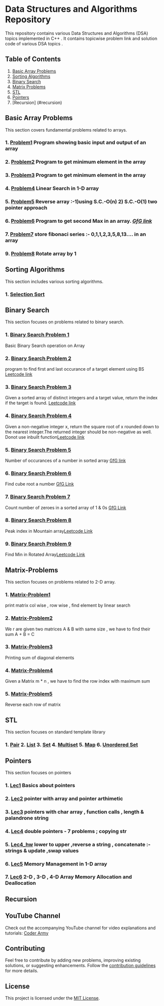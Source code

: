 # Data Structures and Algorithms Repository

This repository contains various Data Structures and Algorithms (DSA) topics implemented in C++ . It contains topicwise problem link and solution code of various DSA topics .
 
## Table of Contents

1. [Basic Array Problems](#basic-array-problems)
2. [Sorting Algorithms](#sorting-algorithms)
3. [Binary Search](#binary-search)
4. [Matrix Problems](#Matrix-Problems)
5. [STL](#STL)
6. [Pointers](#pointers)
7. [Recursion] (#recursion)

## Basic Array Problems

This section covers fundamental problems related to arrays.

### 1. [Problem1](./Array/p1_basic.cpp) Program showing basic input and output of an array

### 2. [Problem2](./Array/p2_getmin.cpp) Program to get minimum element in the array

### 3. [Problem3](./Array/p3_getmax.cpp) Program to get minimum element in the array

### 4. [Problem4](./Array/p4_linearSearch.cpp) Linear Search in 1-D array

### 5. [Problem5](./Array/p5_reversearray.cpp) Reverse array :-1)using S.C.-O(n) 2) S.C.-O(1) two pointer approach

### 6. [Problem6](./Array/p6_secondmax.cpp) Program to get second Max in an array. ***[GfG link](https://www.geeksforgeeks.org/problems/second-largest3735/1 )***

### 7. [Problem7](./Array/p7_fibonacci.cpp)  store fibonaci series :- 0,1,1,2,3,5,8,13.... in an array

### 9. [Problem8](./Array/p8_rotatearrayby1.cpp) Rotate array by 1
<!-- Add more problems as needed -->

## Sorting Algorithms

This section includes various sorting algorithms.

### 1. [Selection Sort](./Sorting_Algos/p1_selectionsort.cpp)

<!-- Add more sorting algorithms as needed -->

## Binary Search

This section focuses on problems related to binary search.

### 1. [Binary Search Problem 1](./binarySearch/p1_basicBinarySearch.cpp) 
Basic Binary Search operation on Array 

### 2. [Binary Search Problem 2](./binarySearch/p2_FirstLastOccurance.cpp) 
program to find first and last occurance of a target element using BS [Leetcode link](https://leetcode.com/problems/find-first-and-last-position-of-element-in-sorted-array/description/)

### 3. [Binary Search Problem 3](.binarySearch/p3_SearchInsertPosition.cpp)
Given a sorted array of distinct integers and a target value, return the index if the target is found. 
[Leetcode link](https://leetcode.com/problems/search-insert-position/)
### 4. [Binary Search Problem 4](./binarySearch/p4_sqrt.cpp)
Given a non-negative integer x, return the square root of x rounded down to the nearest integer.The returned integer should be non-negative as well. Donot use inbuilt function[Leetcode link](https://leetcode.com/problems/sqrtx/solutions/25047/A-Binary-Search-Solution/comments/181771/)
### 5. [Binary Search Problem 5](./binarySearch/p5_NumberOfOccurances.cppp)
Number of occurances of a number in sorted array [GfG link](https://www.geeksforgeeks.org/problems/number-of-occurrence2259/1?utm_source=geeksforgeeks&utm_medium=article_practice_tab&utm_campaign=article_practice_tab)
### 6. [Binary Search Problem 6](.binarySearch/p6_cubeRoot.cpp)
Find cube root a number
[GfG Link](https://www.geeksforgeeks.org/problems/cube-root-of-a-number0915/1?utm_source=geeksforgeeks&utm_medium=article_practice_tab&utm_campaign=article_practice_tab)
### 7. [Binary Search Problem 7](./binarySearch/p7_CountOfZeroes.cpp)
Count number of zeroes in a sorted array of 1 & 0s 
[GfG Link](https://www.geeksforgeeks.org/problems/count-the-zeros2550/1)
### 8. [Binary Search Problem 8](./binarySearch/p8_PeakIndexMountain.cpp)
Peak index in Mountain array[Leetcode Link](https://leetcode.com/problems/peak-index-in-a-mountain-array/)
### 9. [Binary Search Problem 9](./binarySearch/p9_FindMinRotatedArray.cpp)
Find Min in Rotated Array[Leetcode Link](https://leetcode.com/problems/find-minimum-in-rotated-sorted-array/)
<!-- Add more binary search problems as needed -->

## Matrix-Problems

This section focuses on problems related to 2-D array.

### 1. [Matrix-Problem1](./Matrix/basic_opns.cpp) 
print  matrix col wise , row wise  , find element by linear search 
### 2. [Matrix-Problem2](./Matrix/Add2Matrix.cpp) 
We r are given two matrices A & B with same size , we have to find their sum A + B = C
### 3. [Matrix-Problem3](./Matrix/printSumDiaEle.cpp) 
Printing sum of diagonal elements 
### 4. [Matrix-Problem4](./Matrix/RowIdxMaxSum.cpp) 
Given a Matrix m * n  , we have to find the row index with maximum sum
### 5. [Matrix-Problem5](./Matrix/ReverseEachRow.cpp) 
Reverse each row of matrix 

## STL 
This section focuses on standard template library
### 1. [Pair](./STL/pair.cpp)  2. [List](./STL/list.cpp) 3. [Set](./STL/set.cpp)  4. [Multiset](./STL/multiset.cpp)  5. [Map](./STL/map.cpp) 6. [Unordered Set](./STL/unorderdset.cpp) 

## Pointers

This section focuses on pointers

### 1. [Lec1](./pointers/lec1.cpp) Basics about pointers
### 2. [Lec2](./pointers/lec2.cpp) pointer with array and pointer arthimetic
### 3. [Lec3](./pointers/lec3.cpp) pointers with char array , function calls , length & palandrone string 
### 4. [Lec4](./pointers/lec4.cpp) double pointers - 7 problems ; copying str
### 5. [Lec4_hw](./pointers/lec4_hw.cpp) lower to upper ,reverse a string , concatenate :-strings & update ,swap values
### 6. [Lec5](./pointers/lec5_MM.cpp) Memory Management in 1-D array
### 7. [Lec6](./pointers/lec6.cpp) 2-D , 3-D , 4-D Array Memory Allocation and Deallocation

## Recursion
## YouTube Channel
Check out the accompanying YouTube channel for video explanations and tutorials: [Coder Army](https://youtube.com/@CoderArmy9?si=vc7X_Fis2kOgsE7i)

## Contributing

Feel free to contribute by adding new problems, improving existing solutions, or suggesting enhancements. Follow the [contribution guidelines](./CONTRIBUTING.md) for more details.

## License

This project is licensed under the [MIT License](./LICENSE).
